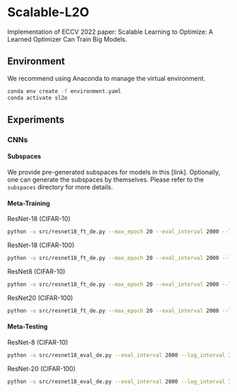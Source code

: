 # Scalable-L2O

Implementation of ECCV 2022 paper: Scalable Learning to Optimize: A Learned Optimizer Can Train Big Models. 

## Environment

We recommend using Anaconda to manage the virtual environment. 

```bash
conda env create -f environment.yaml
conda activate sl2o
```

## Experiments

### CNNs
#### Subspaces

We provide pre-generated subspaces for models in this [link]. Optionally, one can generate the subspaces by themselves. Please refer to the `subspaces` directory for more details. 

#### Meta-Training

ResNet-18 (CIFAR-10)
```bash
python -u src/resnet18_ft_de.py --max_epoch 20 --eval_interval 2000 --log_interval 100 --hidden_sz 8 --scale 1e-4 --log_interval 5 --training_steps 1000 --batch-size 128 --unroll 10 --meta_train_eval_epoch 2 
```

ResNet-18 (CIFAR-100)
```bash
python -u src/resnet18_ft_de.py --max_epoch 20 --eval_interval 2000 --log_interval 100 --hidden_sz 8 --scale 1e-4 --log_interval 5 --training_steps 1000 --batch-size 128 --unroll 10 --meta_train_eval_epoch 2 --dataset CIFAR100
```


ResNet8 (CIFAR-10)
```bash
python -u src/resnet18_ft_de.py --max_epoch 20 --eval_interval 2000 --log_interval 100 --hidden_sz 8 --scale 1e-4 --log_interval 5 --training_steps 1000 --batch-size 128 --unroll 10 --meta_train_eval_epoch 2 
```

ResNet20 (CIFAR-100)
```bash
python -u src/resnet18_ft_de.py --max_epoch 20 --eval_interval 2000 --log_interval 100 --hidden_sz 8 --scale 1e-4 --log_interval 5 --training_steps 1000 --batch-size 128 --unroll 10 --meta_train_eval_epoch 2 --dataset CIFAR100
```

#### Meta-Testing

ResNet-8 (CIFAR-10)
```bash
python -u src/resnet18_eval_de.py --eval_interval 2000 --log_interval 100 --hidden_sz 8 --scale 1e-4 --log_interval 5 --training_steps 1000 --batch-size 128 --unroll 10
```

ResNet-20 (CIFAR-100)
```bash
python -u src/resnet18_eval_de.py --eval_interval 2000 --log_interval 100 --hidden_sz 8 --scale 1e-4 --log_interval 5 --training_steps 1000 --batch-size 128 --unroll 10 --dataset CIFAR100 --max_epoch 100
```